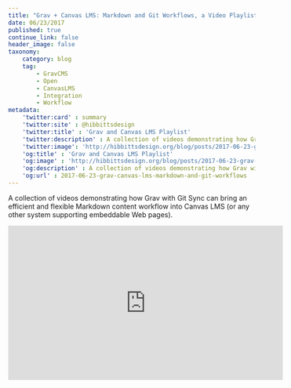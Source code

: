 ```yaml
---
title: "Grav + Canvas LMS: Markdown and Git Workflows, a Video Playlist"
date: 06/23/2017
published: true
continue_link: false
header_image: false
taxonomy:
    category: blog
    tag:
        - GravCMS
        - Open
        - CanvasLMS
        - Integration
        - Workflow
metadata:
    'twitter:card' : summary
    'twitter:site' : @hibbittsdesign
    'twitter:title' : 'Grav and Canvas LMS Playlist'
    'twitter:description' : A collection of videos demonstrating how Grav with Git Sync brings an efficient and flexible Markdown content workflow into Canvas.
    'twitter:image': 'http://hibbittsdesign.org/blog/posts/2017-06-23-grav-canvas-lms-markdown-and-git-workflows/playlist.png'
    'og:title' : 'Grav and Canvas LMS Playlist'
    'og:image' : 'http://hibbittsdesign.org/blog/posts/2017-06-23-grav-canvas-lms-markdown-and-git-workflows/playlist.png'
    'og:description' : A collection of videos demonstrating how Grav with Git Sync brings an efficient and flexible Markdown content workflow into Canvas.
    'og:url' : 2017-06-23-grav-canvas-lms-markdown-and-git-workflows
---
```


A collection of videos demonstrating how Grav with Git Sync can bring an efficient and flexible Markdown content workflow into Canvas LMS (or any other system supporting embeddable Web pages).

<div class="video-responsive video-responsive-4-3"><iframe width="560" height="315" src="https://www.youtube.com/embed/videoseries?list=PLVtu1bDQijapAcziv0r0BYKNapd8Or8gV" frameborder="0" allowfullscreen></iframe></div>
